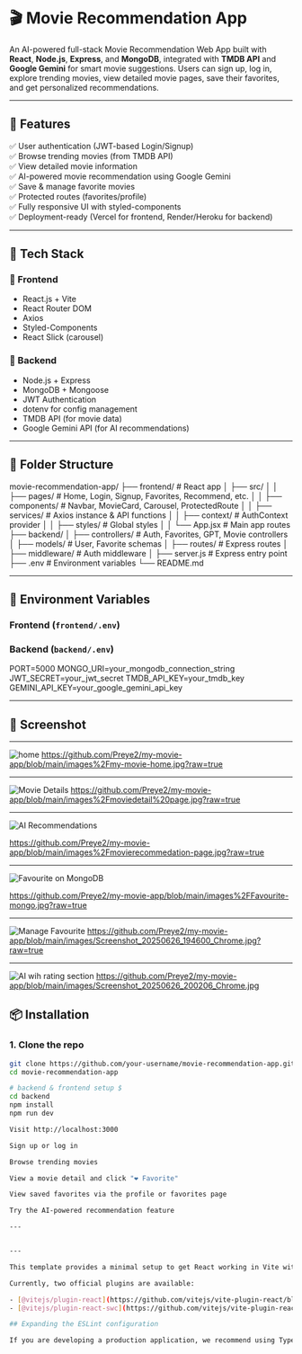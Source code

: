 # 🎬 Movie Recommendation App

An AI-powered full-stack Movie Recommendation Web App built with **React**, **Node.js**, **Express**, and **MongoDB**, integrated with **TMDB API** and **Google Gemini** for smart movie suggestions. Users can sign up, log in, explore trending movies, view detailed movie pages, save their favorites, and get personalized recommendations.

---

## 🚀 Features

✅ User authentication (JWT-based Login/Signup)  
✅ Browse trending movies (from TMDB API)  
✅ View detailed movie information  
✅ AI-powered movie recommendation using Google Gemini  
✅ Save & manage favorite movies  
✅ Protected routes (favorites/profile)  
✅ Fully responsive UI with styled-components  
✅ Deployment-ready (Vercel for frontend, Render/Heroku for backend)

---

## 🧠 Tech Stack

### 🔹 Frontend
- React.js + Vite
- React Router DOM
- Axios
- Styled-Components
- React Slick (carousel)

### 🔹 Backend
- Node.js + Express
- MongoDB + Mongoose
- JWT Authentication
- dotenv for config management
- TMDB API (for movie data)
- Google Gemini API (for AI recommendations)

---

## 🧾 Folder Structure

movie-recommendation-app/
├── frontend/ # React app
│ ├── src/
│ │ ├── pages/ # Home, Login, Signup, Favorites, Recommend, etc.
│ │ ├── components/ # Navbar, MovieCard, Carousel, ProtectedRoute
│ │ ├── services/ # Axios instance & API functions
│ │ ├── context/ # AuthContext provider
│ │ ├── styles/ # Global styles
│ │ └── App.jsx # Main app routes
├── backend/
│ ├── controllers/ # Auth, Favorites, GPT, Movie controllers
│ ├── models/ # User, Favorite schemas
│ ├── routes/ # Express routes
│ ├── middleware/ # Auth middleware
│ ├── server.js # Express entry point
├── .env # Environment variables
└── README.md


---

## 🔐 Environment Variables

### Frontend (`frontend/.env`)



### Backend (`backend/.env`)

PORT=5000
MONGO_URI=your_mongodb_connection_string
JWT_SECRET=your_jwt_secret
TMDB_API_KEY=your_tmdb_key
GEMINI_API_KEY=your_google_gemini_api_key

---

## 📸 Screenshot

---

![home](https://github.com/Preye2/my-movie-app/blob/main/images%2Fmy-movie-home.jpg)
https://github.com/Preye2/my-movie-app/blob/main/images%2Fmy-movie-home.jpg?raw=true

---

![Movie Details](https://github.com/Preye2/my-movie-app/blob/main/images%2Fmoviedetail%20page.jpg)
https://github.com/Preye2/my-movie-app/blob/main/images%2Fmoviedetail%20page.jpg?raw=true

---

![AI Recommendations](https://github.com/Preye2/my-movie-app/blob/main/images%2Fmovierecommedation-page.jpg)

https://github.com/Preye2/my-movie-app/blob/main/images%2Fmovierecommedation-page.jpg?raw=true

---

![Favourite on MongoDB](https://github.com/Preye2/my-movie-app/blob/main/images%2FFavourite-mongo.jpg)

https://github.com/Preye2/my-movie-app/blob/main/images%2FFavourite-mongo.jpg?raw=true

---

![Manage Favourite](https://github.com/Preye2/my-movie-app/blob/main/images/Screenshot_20250626_194600_Chrome.jpg)
https://github.com/Preye2/my-movie-app/blob/main/images/Screenshot_20250626_194600_Chrome.jpg?raw=true

----

![AI wih rating section](https://github.com/Preye2/my-movie-app/blob/main/images/Screenshot_20250626_200206_Chrome.jpg)
https://github.com/Preye2/my-movie-app/blob/main/images/Screenshot_20250626_200206_Chrome.jpg


## 📦 Installation

### 1. Clone the repo

```bash
git clone https://github.com/your-username/movie-recommendation-app.git
cd movie-recommendation-app

# backend & frontend setup $
cd backend
npm install
npm run dev

Visit http://localhost:3000

Sign up or log in

Browse trending movies

View a movie detail and click "❤️ Favorite"

View saved favorites via the profile or favorites page

Try the AI-powered recommendation feature

---


---

This template provides a minimal setup to get React working in Vite with HMR and some ESLint rules.

Currently, two official plugins are available:

- [@vitejs/plugin-react](https://github.com/vitejs/vite-plugin-react/blob/main/packages/plugin-react) uses [Babel](https://babeljs.io/) for Fast Refresh
- [@vitejs/plugin-react-swc](https://github.com/vitejs/vite-plugin-react/blob/main/packages/plugin-react-swc) uses [SWC](https://swc.rs/) for Fast Refresh

## Expanding the ESLint configuration

If you are developing a production application, we recommend using TypeScript with type-aware lint rules enabled. Check out the [TS template](https://github.com/vitejs/vite/tree/main/packages/create-vite/template-react-ts) for information on how to integrate TypeScript and [`typescript-eslint`](https://typescript-eslint.io) in your project.
